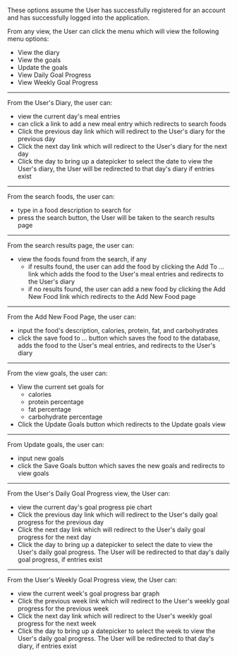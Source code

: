 These options assume the User has successfully registered for an account and has successfully logged into the application.

From any view, the User can click the menu which will view the following menu options:
- View the diary
- View the goals
- Update the goals
- View Daily Goal Progress
- View Weekly Goal Progress
---
From the User's Diary, the user can:
- view the current day's meal entries
- can click a link to add a new meal entry which redirects to search foods
- Click the previous day link which will redirect to the User's diary for the previous day
- Click the next day link which will redirect to the User's diary for the next day
- Click the day to bring up a datepicker to select the date to view the User's diary, the User will be redirected to that day's diary if entries exist
---
From the search foods, the user can:
- type in a food description to search for
- press the search button, the User will be taken to the search results page
---
From the search results page, the user can:
- view the foods found from the search, if any
  - if results found, the user can add the food by clicking the Add To ... link which adds the food to the User's meal entries and redirects to the User's diary
  - if no results found, the user can add a new food by clicking the Add New Food link which redirects to the Add New Food page
---
From the Add New Food Page, the user can:
- input the food's description, calories, protein, fat, and carbohydrates
- click the save food to ... button which saves the food to the database, adds the food to the User's meal entries, and redirects to the User's diary
---
From the view goals, the user can:
- View the current set goals for
  - calories
  - protein percentage
  - fat percentage
  - carbohydrate percentage
- Click the Update Goals button which redirects to the Update goals view
---
From Update goals, the user can:
- input new goals
- click the Save Goals button which saves the new goals and redirects to view goals
---
From the User's Daily Goal Progress view, the User can:
- view the current day's goal progress pie chart
- Click the previous day link which will redirect to the User's daily goal progress for the previous day
- Click the next day link which will redirect to the User's daily goal progress for the next day
- Click the day to bring up a datepicker to select the date to view the User's daily goal progress. The User will be redirected to that day's daily goal progress, if entries exist
---
From the User's Weekly Goal Progress view, the User can:
- view the current week's goal progress bar graph
- Click the previous week link which will redirect to the User's weekly goal progress for the previous week
- Click the next day link which will redirect to the User's weekly goal progress for the next week
- Click the day to bring up a datepicker to select the week to view the User's daily goal progress. The User will be redirected to that day's diary, if entries exist
